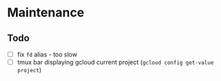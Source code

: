 # Maintenance

## Todo
* [ ] fix `fd` alias - too slow
* [ ] tmux bar displaying gcloud current project (`gcloud config get-value project`)
